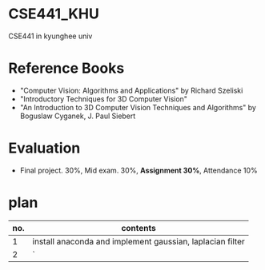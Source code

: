 # CSE441_KHU
CSE441 in kyunghee univ

# Reference Books	    	
 - "Computer Vision: Algorithms and Applications" by Richard Szeliski
 - "Introductory Techniques for 3D Computer Vision"
 - "An Introduction to 3D Computer Vision Techniques and Algorithms" by Boguslaw Cyganek, J. Paul Siebert
 
# Evaluation	    	
 - Final project. 30%, Mid exam. 30%, **Assignment 30%**, Attendance 10%

# plan

| no. | contents |
|---|---|
| 1 | install anaconda and implement gaussian, laplacian filter|
| 2 | ` |
